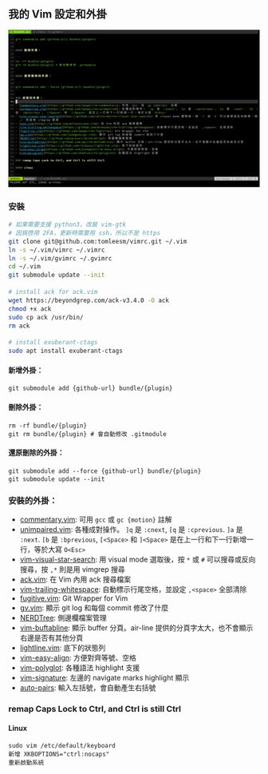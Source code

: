 ## 我的 Vim 設定和外掛

![screenshot](./screenshot.png?raw=true)

### 安裝

```bash
# 如果需要支援 python3，改裝 vim-gtk
# 因爲啓用 2FA，更新時需要用 ssh，所以不是 https
git clone git@github.com:tomleesm/vimrc.git ~/.vim
ln -s ~/.vim/vimrc ~/.vimrc
ln -s ~/.vim/gvimrc ~/.gvimrc
cd ~/.vim
git submodule update --init

# install ack for ack.vim
wget https://beyondgrep.com/ack-v3.4.0 -O ack
chmod +x ack
sudo cp ack /usr/bin/
rm ack

# install exuberant-ctags
sudo apt install exuberant-ctags
```

#### 新增外掛：

```
git submodule add {github-url} bundle/{plugin}
```

#### 刪除外掛：

```
rm -rf bundle/{plugin}
git rm bundle/{plugin} # 會自動修改 .gitmodule
```

#### 還原刪除的外掛：

```
git submodule add --force {github-url} bundle/{plugin}
git submodule update --init
```

### 安裝的外掛：

- [commentary.vim](https://github.com/tpope/vim-commentary): 可用 `gcc` 或 `gc {motion}` 註解
- [unimpaired.vim](https://github.com/tpope/vim-unimpaired): 各種成對操作。 `]q` 是 `:cnext`, `[q` 是 `:cprevious`. `]a` 是 `:next`. `[b` 是 `:bprevious`, `[<Space>` 和 `]<Space>` 是在上一行和下一行新增一行，等於大寫 `O<Esc>`
- [vim-visual-star-search](https://github.com/nelstrom/vim-visual-star-search): 用 visual mode 選取後，按 `*` 或 `#` 可以搜尋或反向搜尋，按 `,*` 則是用 vimgrep 搜尋
- [ack.vim](https://github.com/mileszs/ack.vim): 在 Vim 內用 ack 搜尋檔案
- [vim-trailing-whitespace](https://github.com/bronson/vim-trailing-whitespace): 自動標示行尾空格，並設定 `,<space>` 全部清除
- [fugitive.vim](https://github.com/tpope/vim-fugitive): Git Wrapper for Vim
- [gv.vim](https://github.com/junegunn/gv.vim): 顯示 git log 和每個 commit 修改了什麼
- [NERDTree](https://github.com/preservim/nerdtree): 側邊欄檔案管理
- [vim-buftabline](https://github.com/ap/vim-buftabline): 顯示 buffer 分頁。air-line 提供的分頁字太大，也不會顯示右邊是否有其他分頁
- [lightline.vim](https://github.com/itchyny/lightline.vim): 底下的狀態列
- [vim-easy-align](https://github.com/junegunn/vim-easy-align): 方便對齊等號、空格
- [vim-polyglot](https://github.com/sheerun/vim-polyglot): 各種語法 highlight 支援
- [vim-signature](https://github.com/kshenoy/vim-signature): 左邊的 navigate marks highlight 顯示
- [auto-pairs](https://github.com/jiangmiao/auto-pairs): 輸入左括號，會自動產生右括號

### remap Caps Lock to Ctrl, and Ctrl is still Ctrl

#### Linux

```
sudo vim /etc/default/keyboard
新增 XKBOPTIONS="ctrl:nocaps"
重新啟動系統
```
